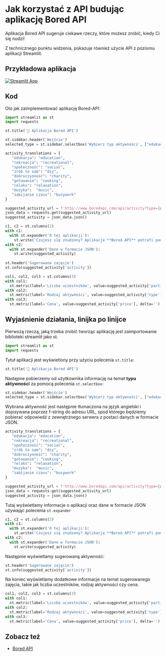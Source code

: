 # Jak korzystać z API budując aplikację Bored API

Aplikacja Bored API sugeruje ciekawe rzeczy, które możesz zrobić, kiedy Ci się nudzi!


Z technicznego punktu widzenia, pokazuje również użycie API z poziomu aplikacji Streamlit.

## Przykładowa aplikacja

[![Streamlit App](https://static.streamlit.io/badges/streamlit_badge_black_white.svg)](https://share.streamlit.io/dataprofessor/bored-api-app/)

## Kod

Oto jak zaimplementować aplikację Bored-API:

```python
import streamlit as st
import requests

st.title('🏀 Aplikacja Bored API')

st.sidebar.header('Wejście')
selected_type = st.sidebar.selectbox('Wybierz typ aktywności', ["edukacja", "rekreacja", "społeczność", "zrób to sam", "dobroczynność", "gotowanie", "relaks", "muzyka", "zabijanie czasu"])

activity_translations = {
   "edukacja": "education",
   "rekreacja": "recreational",
   "społeczność": "social",
   "zrób to sam": "diy",
   "dobroczynność": "charity",
   "gotowanie": "cooking",
   "relaks": "relaxation",
   "muzyka":  "music",
   "zabijanie czasu": "busywork"
}

suggested_activity_url = f'http://www.boredapi.com/api/activity?type={activity_translations[selected_type]}'
json_data = requests.get(suggested_activity_url)
suggested_activity = json_data.json()

c1, c2 = st.columns(2)
with c1:
  with st.expander('O tej aplikacji'):
    st.write('Czujesz się znudzony? Aplikacja **Bored API** potrafi podpowiedzieć zajęcia, dzięki którym zwalczysz nudę. Ta aplikacja korzysta z Bored API.')
with c2:
  with st.expander('Dane w formacie JSON'):
    st.write(suggested_activity)
    
st.header('Sugerowane zajęcie')
st.info(suggested_activity['activity'])

col1, col2, col3 = st.columns(3)
with col1:
  st.metric(label='Liczba uczestników', value=suggested_activity['participants'], delta='')
with col2:
  st.metric(label='Rodzaj aktywności', value=suggested_activity['type'].capitalize(), delta='')
with col3:
  st.metric(label='Cena', value=suggested_activity['price'], delta='')
```

## Wyjaśnienie działania, linijka po linijce
Pierwszą rzeczą, jaką trzeba zrobić tworząc aplikację jest zaimportowanie biblioteki streamlit jako st. 
```python
import streamlit as st
import requests
```

Tytuł aplikacji jest wyświetlony przy użyciu polecenia `st.title`:
```python
st.title('🏀 Aplikacja Bored API')
```

Następne pobierzemy od użytkownika informację na temat **typu aktywności** za pomocą polecenia `st.selectbox`:

```python
st.sidebar.header('Wejście')
selected_type = st.sidebar.selectbox('Wybierz typ aktywności', ["edukacja", "rekreacja", "społeczność", "zrób to sam", "dobroczynność", "gotowanie", "relaks", "muzyka", "zabijanie czasu"])
```

Wybrana aktywność jest następnie tłumaczona na język angielski i dopisywana poprzez f-string do adresu URL, spod którego będziemy pobierać odpowiedź z zewnętrznego serwera z postaci danych w formacie JSON.


```python
activity_translations = {
   "edukacja": "education",
   "rekreacja": "recreational",
   "społeczność": "social",
   "zrób to sam": "diy",
   "dobroczynność": "charity",
   "gotowanie": "cooking",
   "relaks": "relaxation",
   "muzyka":  "music",
   "zabijanie czasu": "busywork"
}

suggested_activity_url = f'http://www.boredapi.com/api/activity?type={activity_translations[selected_type]}'
json_data = requests.get(suggested_activity_url)
suggested_activity = json_data.json()
```

Tutaj wyświetlamy informacje o aplikacji oraz dane w formacie JSON używając polecenia `st.expander`

```python
c1, c2 = st.columns(2)
with c1:
  with st.expander('O tej aplikacji'):
    st.write('Czujesz się znudzony? Aplikacja **Bored API** potrafi podpowiedzieć zajęcia, dzięki którym zwalczysz nudę. Ta aplikacja korzysta z Bored API.')
with c2:
  with st.expander('Dane w formacie JSON'):
    st.write(suggested_activity)
```

Następnie wyświetlamy sugerowaną aktywność:

```python
st.header('Sugerowane zajęcie')
st.info(suggested_activity['activity'])
```

Na koniec wyświetlamy dodatkowe informacje na temat sugerowanego zajęcia, takie jak liczba uczestników, rodzaj aktywności czy cena.

```python
col1, col2, col3 = st.columns(3)
with col1:
  st.metric(label='Liczba uczestników', value=suggested_activity['participants'], delta='')
with col2:
  st.metric(label='Rodzaj aktywności', value=suggested_activity['type'].capitalize(), delta='')
with col3:
  st.metric(label='Cena', value=suggested_activity['price'], delta='')
```

## Zobacz też
- [Bored API](http://www.boredapi.com/)

